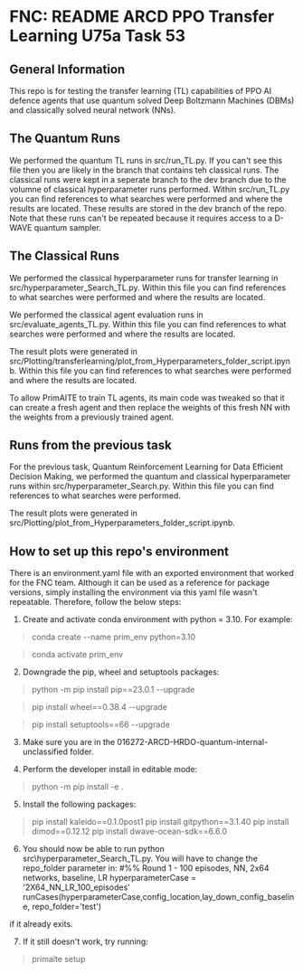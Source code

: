 # FNC: README ARCD PPO Transfer Learning U75a Task 53

## General Information

This repo is for testing the transfer learning (TL) capabilities of PPO AI defence agents that use quantum solved Deep Boltzmann Machines (DBMs) and classically solved neural network (NNs).

## The Quantum Runs

We performed the quantum TL runs in src/run_TL.py. If you can't see this file then you are likely in the branch that contains teh classical runs. The classical runs were kept in a seperate branch to the dev branch due to the volumne of classical hyperparameter runs performed. Within src/run_TL.py you can find references to what searches were performed and where the results are located. These results are stored in the dev branch of the repo. Note that these runs can't be repeated because it requires access to a D-WAVE quantum sampler. 

## The Classical Runs

We performed the classical hyperparameter runs for transfer learning in src/hyperparameter_Search_TL.py. Within this file you can find references to what searches were performed and where the results are located.

We performed the classical agent evaluation runs in src/evaluate_agents_TL.py. Within this file you can find references to what searches were performed and where the results are located.

The result plots were generated in src/Plotting/transferlearning/plot_from_Hyperparameters_folder_script.ipynb. Within this file you can find references to what searches were performed and where the results are located. 

To allow PrimAITE to train TL agents, its main code was tweaked so that it can create a fresh agent and then replace the weights of this fresh NN with the weights from a previously trained agent.

## Runs from the previous task 
For the previous task,  Quantum Reinforcement Learning for Data Efficient Decision Making, we performed the quantum and classical hyperparameter runs within src/hyperparameter_Search.py. Within this file you can find references to what searches were performed.

The result plots were generated in src/Plotting/plot_from_Hyperparameters_folder_script.ipynb.

## How to set up this repo's environment

There is an environment.yaml file with an exported environment that worked for the FNC team. Although it can be used as a reference for package versions, simply installing the environment via this yaml file wasn't repeatable. Therefore, follow the below steps:

1. Create and activate conda environment with python = 3.10. For example: 

>conda create --name prim_env python=3.10

>conda activate prim_env 

2. Downgrade the pip, wheel and setuptools packages: 

>python -m pip install pip==23.0.1 --upgrade  

>pip install wheel==0.38.4 --upgrade 

>pip install setuptools==66 --upgrade 

3. Make sure you are in the 016272-ARCD-HRDO-quantum-internal-unclassified folder.

4. Perform the developer install in editable mode:

>python -m pip install -e .

5. Install the following packages:

>pip install kaleido==0.1.0post1
>pip install gitpython==3.1.40
>pip install dimod==0.12.12
>pip install dwave-ocean-sdk==6.6.0

6. You should now be able to run python src\hyperparameter_Search_TL.py. You will have to change the repo_folder parameter in:
#%% Round 1 - 100 episodes, NN,  2x64 networks, baseline, LR 
hyperparameterCase = '2X64_NN_LR_100_episodes'
runCases(hyperparameterCase,config_location,lay_down_config_baseline, repo_folder='test')

if it already exits.

7. If it still doesn't work, try running:
> primaite setup
